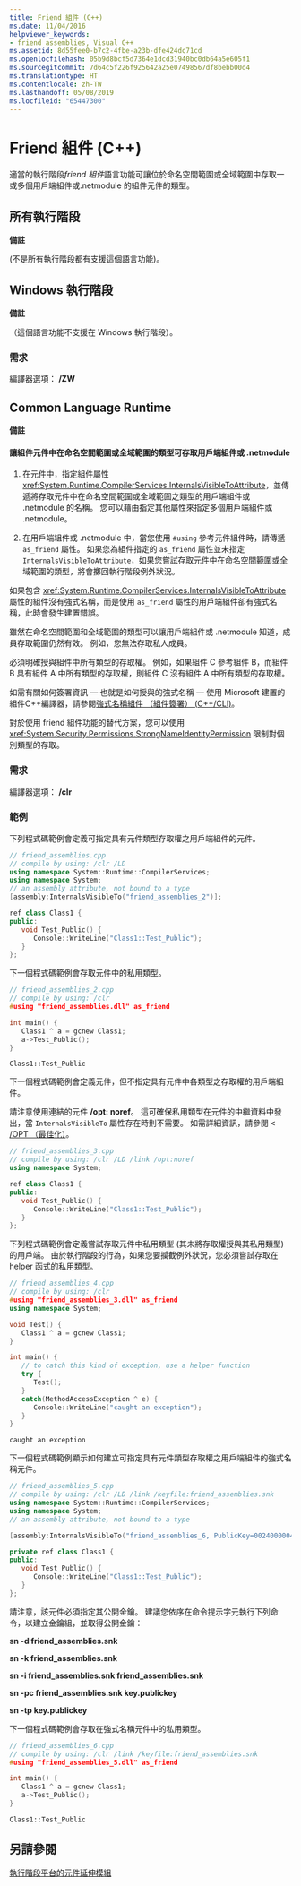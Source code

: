 ```yaml
---
title: Friend 組件 (C++)
ms.date: 11/04/2016
helpviewer_keywords:
- friend assemblies, Visual C++
ms.assetid: 8d55fee0-b7c2-4fbe-a23b-dfe424dc71cd
ms.openlocfilehash: 05b9d8bcf5d7364e1dcd31940bc0db64a5e605f1
ms.sourcegitcommit: 7d64c5f226f925642a25e07498567df8bebb00d4
ms.translationtype: HT
ms.contentlocale: zh-TW
ms.lasthandoff: 05/08/2019
ms.locfileid: "65447300"
---
```

# <a name="friend-assemblies-c"></a>Friend 組件 (C++)

適當的執行階段*friend 組件*語言功能可讓位於命名空間範圍或全域範圍中存取一或多個用戶端組件或.netmodule 的組件元件的類型。

## <a name="all-runtimes"></a>所有執行階段

**備註**

(不是所有執行階段都有支援這個語言功能)。

## <a name="windows-runtime"></a>Windows 執行階段

**備註**

（這個語言功能不支援在 Windows 執行階段）。

### <a name="requirements"></a>需求

編譯器選項： **/ZW**

## <a name="common-language-runtime"></a>Common Language Runtime

**備註**

#### <a name="to-make-types-at-namespace-scope-or-global-scope-in-an-assembly-component-accessible-to-a-client-assembly-or-netmodule"></a>讓組件元件中在命名空間範圍或全域範圍的類型可存取用戶端組件或 .netmodule

1. 在元件中，指定組件屬性 <xref:System.Runtime.CompilerServices.InternalsVisibleToAttribute>，並傳遞將存取元件中在命名空間範圍或全域範圍之類型的用戶端組件或 .netmodule 的名稱。  您可以藉由指定其他屬性來指定多個用戶端組件或 .netmodule。

1. 在用戶端組件或 .netmodule 中，當您使用 `#using` 參考元件組件時，請傳遞 `as_friend` 屬性。  如果您為組件指定的 `as_friend` 屬性並未指定 `InternalsVisibleToAttribute`，如果您嘗試存取元件中在命名空間範圍或全域範圍的類型，將會擲回執行階段例外狀況。

如果包含 <xref:System.Runtime.CompilerServices.InternalsVisibleToAttribute> 屬性的組件沒有強式名稱，而是使用 `as_friend` 屬性的用戶端組件卻有強式名稱，此時會發生建置錯誤。

雖然在命名空間範圍和全域範圍的類型可以讓用戶端組件或 .netmodule 知道，成員存取範圍仍然有效。  例如，您無法存取私人成員。

必須明確授與組件中所有類型的存取權。  例如，如果組件 C 參考組件 B，而組件 B 具有組件 A 中所有類型的存取權，則組件 C 沒有組件 A 中所有類型的存取權。

如需有關如何簽署資訊 — 也就是如何授與的強式名稱 — 使用 Microsoft 建置的組件C++編譯器，請參閱[強式名稱組件 （組件簽署） (C++/CLI)](../dotnet/strong-name-assemblies-assembly-signing-cpp-cli.md)。

對於使用 friend 組件功能的替代方案，您可以使用 <xref:System.Security.Permissions.StrongNameIdentityPermission> 限制對個別類型的存取。

### <a name="requirements"></a>需求

編譯器選項： **/clr**

### <a name="examples"></a>範例

下列程式碼範例會定義可指定具有元件類型存取權之用戶端組件的元件。

```cpp
// friend_assemblies.cpp
// compile by using: /clr /LD
using namespace System::Runtime::CompilerServices;
using namespace System;
// an assembly attribute, not bound to a type
[assembly:InternalsVisibleTo("friend_assemblies_2")];

ref class Class1 {
public:
   void Test_Public() {
      Console::WriteLine("Class1::Test_Public");
   }
};
```

下一個程式碼範例會存取元件中的私用類型。

```cpp
// friend_assemblies_2.cpp
// compile by using: /clr
#using "friend_assemblies.dll" as_friend

int main() {
   Class1 ^ a = gcnew Class1;
   a->Test_Public();
}
```

```Output
Class1::Test_Public
```

下一個程式碼範例會定義元件，但不指定具有元件中各類型之存取權的用戶端組件。

請注意使用連結的元件 **/opt: noref**。 這可確保私用類型在元件的中繼資料中發出，當 `InternalsVisibleTo` 屬性存在時則不需要。 如需詳細資訊，請參閱 < [/OPT （最佳化）](../build/reference/opt-optimizations.md)。

```cpp
// friend_assemblies_3.cpp
// compile by using: /clr /LD /link /opt:noref
using namespace System;

ref class Class1 {
public:
   void Test_Public() {
      Console::WriteLine("Class1::Test_Public");
   }
};
```

下列程式碼範例會定義嘗試存取元件中私用類型 (其未將存取權授與其私用類型) 的用戶端。 由於執行階段的行為，如果您要攔截例外狀況，您必須嘗試存取在 helper 函式的私用類型。

```cpp
// friend_assemblies_4.cpp
// compile by using: /clr
#using "friend_assemblies_3.dll" as_friend
using namespace System;

void Test() {
   Class1 ^ a = gcnew Class1;
}

int main() {
   // to catch this kind of exception, use a helper function
   try {
      Test();
   }
   catch(MethodAccessException ^ e) {
      Console::WriteLine("caught an exception");
   }
}
```

```Output
caught an exception
```

下一個程式碼範例顯示如何建立可指定具有元件類型存取權之用戶端組件的強式名稱元件。

```cpp
// friend_assemblies_5.cpp
// compile by using: /clr /LD /link /keyfile:friend_assemblies.snk
using namespace System::Runtime::CompilerServices;
using namespace System;
// an assembly attribute, not bound to a type

[assembly:InternalsVisibleTo("friend_assemblies_6, PublicKey=00240000048000009400000006020000002400005253413100040000010001000bf45d77fd991f3bff0ef51af48a12d35699e04616f27ba561195a69ebd3449c345389dc9603d65be8cd1987bc7ea48bdda35ac7d57d3d82c666b7fc1a5b79836d139ef0ac8c4e715434211660f481612771a9f7059b9b742c3d8af00e01716ed4b872e6f1be0e94863eb5745224f0deaba5b137624d7049b6f2d87fba639fc5")];

private ref class Class1 {
public:
   void Test_Public() {
      Console::WriteLine("Class1::Test_Public");
   }
};
```

請注意，該元件必須指定其公開金鑰。 建議您依序在命令提示字元執行下列命令，以建立金鑰組，並取得公開金鑰：

**sn -d friend_assemblies.snk**

**sn -k friend_assemblies.snk**

**sn -i friend_assemblies.snk friend_assemblies.snk**

**sn -pc friend_assemblies.snk key.publickey**

**sn -tp key.publickey**

下一個程式碼範例會存取在強式名稱元件中的私用類型。

```cpp
// friend_assemblies_6.cpp
// compile by using: /clr /link /keyfile:friend_assemblies.snk
#using "friend_assemblies_5.dll" as_friend

int main() {
   Class1 ^ a = gcnew Class1;
   a->Test_Public();
}
```

```Output
Class1::Test_Public
```

## <a name="see-also"></a>另請參閱

[執行階段平台的元件延伸模組](../extensions/component-extensions-for-runtime-platforms.md)
